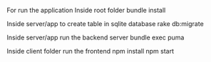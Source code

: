 For run the application
Inside root folder bundle install

Inside server/app to create table in sqlite database rake db:migrate

Inside server/app run the backend server bundle exec puma

Inside client folder run the frontend npm install npm start
